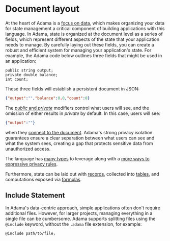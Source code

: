 # Document layout

At the heart of Adama is a [focus on data](https://en.wikipedia.org/wiki/Data-centric_programming_language), which makes organizing your data for state management a critical component of building applications with this language.
In Adama, state is organized at the document level as a series of fields, which represent different aspects of the state that your application needs to manage.
By carefully laying out these fields, you can create a robust and efficient system for managing your application's state.
For example, the Adama code below outlines three fields that might be used in an application:

```adama
public string output;
private double balance;
int count;
```

These three fields will establish a persistent document in JSON:
```json
{"output":"","balance":0.0,"count":0}
```

The [*public* and *private*](./privacy-and-bubbles.md) modifiers control what users will see, and the omission of either results in *private* by default.
In this case, users will see:
```json
{"output":""}
````
when they [connect to the document](./static-policies-document-events.md#connected-and-disconnected).
Adama's strong privacy isolation guarantees ensure a clear separation between what users can see and what the system sees, creating a gap that protects sensitive data from unauthorized access.

The language has [many types](./types.md) to leverage along with a [more ways to expressive privacy rules](./privacy-and-bubbles.md).

Furthermore, state can be laid out with [records](./records.md), collected into [tables](./tables-linq.md), and computations exposed via [formulas](./formulas.md).


## Include Statement

In Adama's data-centric approach, simple applications often don't require additional files. However, for larger projects, managing everything in a single file can be cumbersome. Adama supports splitting files using the `@include` keyword, without the `.adama` file extension, for example:
```adama
@include path/to/file;
```
